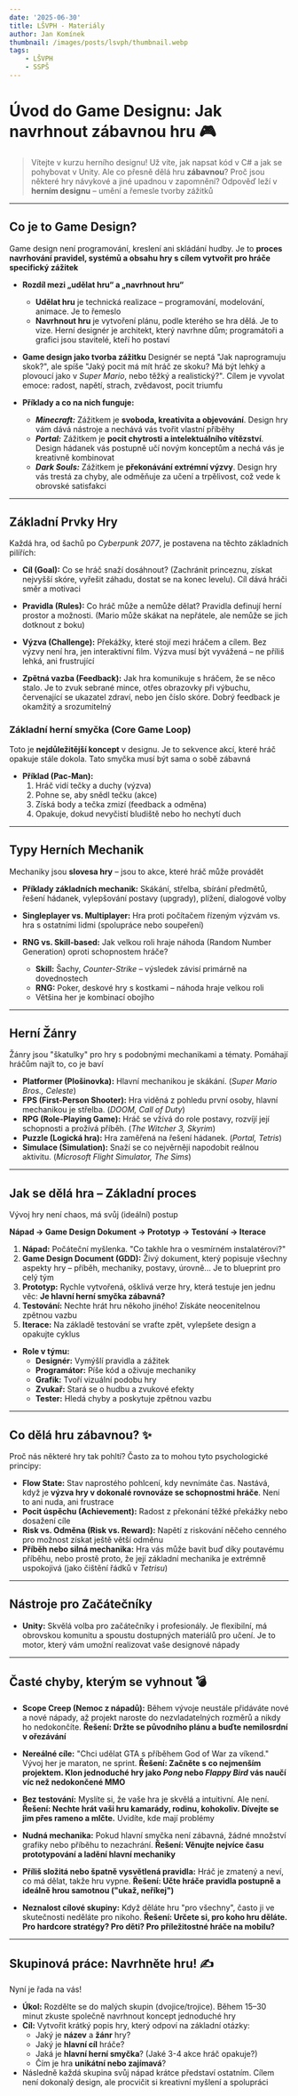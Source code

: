 ```yaml
---
date: '2025-06-30'
title: LŠVPH - Materiály
author: Jan Komínek
thumbnail: /images/posts/lsvph/thumbnail.webp
tags:
    - LŠVPH
    - SSPŠ
---
```


# Úvod do Game Designu: Jak navrhnout zábavnou hru 🎮

> Vítejte v kurzu herního designu! Už víte, jak napsat kód v C# a jak se pohybovat v Unity. Ale co přesně dělá hru **zábavnou**? Proč jsou některé hry návykové a jiné upadnou v zapomnění? Odpověď leží v **herním designu** – umění a řemesle tvorby zážitků

---

## Co je to Game Design?

Game design není programování, kreslení ani skládání hudby. Je to **proces navrhování pravidel, systémů a obsahu hry s cílem vytvořit pro hráče specifický zážitek**

- **Rozdíl mezi „udělat hru“ a „navrhnout hru“**
    - **Udělat hru** je technická realizace – programování, modelování, animace. Je to řemeslo
    - **Navrhnout hru** je vytvoření plánu, podle kterého se hra dělá. Je to vize. Herní designér je architekt, který navrhne dům; programátoři a grafici jsou stavitelé, kteří ho postaví

- **Game design jako tvorba zážitku**
  Designér se neptá "Jak naprogramuju skok?", ale spíše "Jaký pocit má mít hráč ze skoku? Má být lehký a plovoucí jako v _Super Mario_, nebo těžký a realistický?". Cílem je vyvolat emoce: radost, napětí, strach, zvědavost, pocit triumfu

- **Příklady a co na nich funguje:**
    - **_Minecraft:_** Zážitkem je **svoboda, kreativita a objevování**. Design hry vám dává nástroje a nechává vás tvořit vlastní příběhy
    - **_Portal:_** Zážitkem je **pocit chytrosti a intelektuálního vítězství**. Design hádanek vás postupně učí novým konceptům a nechá vás je kreativně kombinovat
    - **_Dark Souls:_** Zážitkem je **překonávání extrémní výzvy**. Design hry vás trestá za chyby, ale odměňuje za učení a trpělivost, což vede k obrovské satisfakci

---

## Základní Prvky Hry

Každá hra, od šachů po _Cyberpunk 2077_, je postavena na těchto základních pilířích:

- **Cíl (Goal):** Co se hráč snaží dosáhnout? (Zachránit princeznu, získat nejvyšší skóre, vyřešit záhadu, dostat se na konec levelu). Cíl dává hráči směr a motivaci

- **Pravidla (Rules):** Co hráč může a nemůže dělat? Pravidla definují herní prostor a možnosti. (Mario může skákat na nepřátele, ale nemůže se jich dotknout z boku)

- **Výzva (Challenge):** Překážky, které stojí mezi hráčem a cílem. Bez výzvy není hra, jen interaktivní film. Výzva musí být vyvážená – ne příliš lehká, ani frustrující

- **Zpětná vazba (Feedback):** Jak hra komunikuje s hráčem, že se něco stalo. Je to zvuk sebrané mince, otřes obrazovky při výbuchu, červenající se ukazatel zdraví, nebo jen číslo skóre. Dobrý feedback je okamžitý a srozumitelný

### Základní herní smyčka (Core Game Loop)

Toto je **nejdůležitější koncept** v designu. Je to sekvence akcí, které hráč opakuje stále dokola. Tato smyčka musí být sama o sobě zábavná

- **Příklad (Pac-Man):**
    1.  Hráč vidí tečky a duchy (výzva)
    2.  Pohne se, aby snědl tečku (akce)
    3.  Získá body a tečka zmizí (feedback a odměna)
    4.  Opakuje, dokud nevyčistí bludiště nebo ho nechytí duch

---

## Typy Herních Mechanik

Mechaniky jsou **slovesa hry** – jsou to akce, které hráč může provádět

- **Příklady základních mechanik:** Skákání, střelba, sbírání předmětů, řešení hádanek, vylepšování postavy (upgrady), plížení, dialogové volby

- **Singleplayer vs. Multiplayer:** Hra proti počítačem řízeným výzvám vs. hra s ostatními lidmi (spolupráce nebo soupeření)

- **RNG vs. Skill-based:** Jak velkou roli hraje náhoda (Random Number Generation) oproti schopnostem hráče?
    - **Skill:** Šachy, _Counter-Strike_ – výsledek závisí primárně na dovednostech
    - **RNG:** Poker, deskové hry s kostkami – náhoda hraje velkou roli
    - Většina her je kombinací obojího

---

## Herní Žánry

Žánry jsou "škatulky" pro hry s podobnými mechanikami a tématy. Pomáhají hráčům najít to, co je baví

- **Platformer (Plošinovka):** Hlavní mechanikou je skákání. (_Super Mario Bros., Celeste_)
- **FPS (First-Person Shooter):** Hra viděná z pohledu první osoby, hlavní mechanikou je střelba. (_DOOM, Call of Duty_)
- **RPG (Role-Playing Game):** Hráč se vžívá do role postavy, rozvíjí její schopnosti a prožívá příběh. (_The Witcher 3, Skyrim_)
- **Puzzle (Logická hra):** Hra zaměřená na řešení hádanek. (_Portal, Tetris_)
- **Simulace (Simulation):** Snaží se co nejvěrněji napodobit reálnou aktivitu. (_Microsoft Flight Simulator, The Sims_)

---

## Jak se dělá hra – Základní proces

Vývoj hry není chaos, má svůj (ideální) postup

**Nápad → Game Design Dokument → Prototyp → Testování → Iterace**

1.  **Nápad:** Počáteční myšlenka. "Co takhle hra o vesmírném instalatérovi?"
2.  **Game Design Document (GDD):** Živý dokument, který popisuje všechny aspekty hry – příběh, mechaniky, postavy, úrovně... Je to blueprint pro celý tým
3.  **Prototyp:** Rychle vytvořená, ošklivá verze hry, která testuje jen jednu věc: **Je hlavní herní smyčka zábavná?**
4.  **Testování:** Nechte hrát hru někoho jiného\! Získáte neocenitelnou zpětnou vazbu
5.  **Iterace:** Na základě testování se vraťte zpět, vylepšete design a opakujte cyklus

- **Role v týmu:**
    - **Designér:** Vymýšlí pravidla a zážitek
    - **Programátor:** Píše kód a oživuje mechaniky
    - **Grafik:** Tvoří vizuální podobu hry
    - **Zvukař:** Stará se o hudbu a zvukové efekty
    - **Tester:** Hledá chyby a poskytuje zpětnou vazbu

---

## Co dělá hru zábavnou? ✨

Proč nás některé hry tak pohltí? Často za to mohou tyto psychologické principy:

- **Flow State:** Stav naprostého pohlcení, kdy nevnímáte čas. Nastává, když je **výzva hry v dokonalé rovnováze se schopnostmi hráče**. Není to ani nuda, ani frustrace
- **Pocit úspěchu (Achievement):** Radost z překonání těžké překážky nebo dosažení cíle
- **Risk vs. Odměna (Risk vs. Reward):** Napětí z riskování něčeho cenného pro možnost získat ještě větší odměnu
- **Příběh nebo silná mechanika:** Hra vás může bavit buď díky poutavému příběhu, nebo prostě proto, že její základní mechanika je extrémně uspokojivá (jako čištění řádků v _Tetrisu_)

---

## Nástroje pro Začátečníky

- **Unity:** Skvělá volba pro začátečníky i profesionály. Je flexibilní, má obrovskou komunitu a spoustu dostupných materiálů pro učení. Je to motor, který vám umožní realizovat vaše designové nápady

---

## Časté chyby, kterým se vyhnout 💣

- **Scope Creep (Nemoc z nápadů):** Během vývoje neustále přidáváte nové a nové nápady, až projekt naroste do nezvladatelných rozměrů a nikdy ho nedokončíte. **Řešení: Držte se původního plánu a buďte nemilosrdní v ořezávání**

- **Nereálné cíle:** "Chci udělat GTA s příběhem God of War za víkend." Vývoj her je maraton, ne sprint. **Řešení: Začněte s co nejmenším projektem. Klon jednoduché hry jako _Pong_ nebo _Flappy Bird_ vás naučí víc než nedokončené MMO**

- **Bez testování:** Myslíte si, že vaše hra je skvělá a intuitivní. Ale není. **Řešení: Nechte hrát vaši hru kamarády, rodinu, kohokoliv. Dívejte se jim přes rameno a mlčte.** Uvidíte, kde mají problémy

- **Nudná mechanika:** Pokud hlavní smyčka není zábavná, žádné množství grafiky nebo příběhu to nezachrání. **Řešení: Věnujte nejvíce času prototypování a ladění hlavní mechaniky**

- **Příliš složitá nebo špatně vysvětlená pravidla:** Hráč je zmatený a neví, co má dělat, takže hru vypne. **Řešení: Učte hráče pravidla postupně a ideálně hrou samotnou ("ukaž, neříkej")**

- **Neznalost cílové skupiny:** Když děláte hru "pro všechny", často ji ve skutečnosti neděláte pro nikoho. **Řešení: Určete si, pro koho hru děláte. Pro hardcore stratégy? Pro děti? Pro příležitostné hráče na mobilu?**

---

## Skupinová práce: Navrhněte hru! ✍️

Nyní je řada na vás!

- **Úkol:** Rozdělte se do malých skupin (dvojice/trojice). Během 15–30 minut zkuste společně navrhnout koncept jednoduché hry
- **Cíl:** Vytvořit krátký popis hry, který odpoví na základní otázky:
    - Jaký je **název** a **žánr** hry?
    - Jaký je **hlavní cíl** hráče?
    - Jaká je **hlavní herní smyčka**? (Jaké 3-4 akce hráč opakuje?)
    - Čím je hra **unikátní nebo zajímavá**?
- Následně každá skupina svůj nápad krátce představí ostatním. Cílem není dokonalý design, ale procvičit si kreativní myšlení a spolupráci
